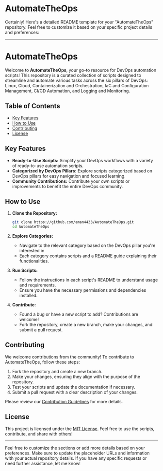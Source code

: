 # AutomateTheOps
Certainly! Here's a detailed README template for your "AutomateTheOps" repository. Feel free to customize it based on your specific project details and preferences:

---

# AutomateTheOps

Welcome to **AutomateTheOps**, your go-to resource for DevOps automation scripts! This repository is a curated collection of scripts designed to streamline and automate various tasks across the six pillars of DevOps: Linux, Cloud, Containerization and Orchestration, IaC and Configuration Management, CI/CD Automation, and Logging and Monitoring.

## Table of Contents

- [Key Features](#key-features)
- [How to Use](#how-to-use)
- [Contributing](#contributing)
- [License](#license)

## Key Features

- **Ready-to-Use Scripts:** Simplify your DevOps workflows with a variety of ready-to-use automation scripts.
- **Categorized by DevOps Pillars:** Explore scripts categorized based on DevOps pillars for easy navigation and focused learning.
- **Community Contributions:** Contribute your own scripts or improvements to benefit the entire DevOps community.

## How to Use

1. **Clone the Repository:**
   ```bash
   git clone https://github.com/aman4433/AutomateTheOps.git
   cd AutomateTheOps
   ```

2. **Explore Categories:**
   - Navigate to the relevant category based on the DevOps pillar you're interested in.
   - Each category contains scripts and a README guide explaining their functionalities.

3. **Run Scripts:**
   - Follow the instructions in each script's README to understand usage and requirements.
   - Ensure you have the necessary permissions and dependencies installed.

4. **Contribute:**
   - Found a bug or have a new script to add? Contributions are welcome!
   - Fork the repository, create a new branch, make your changes, and submit a pull request.

## Contributing

We welcome contributions from the community! To contribute to AutomateTheOps, follow these steps:

1. Fork the repository and create a new branch.
2. Make your changes, ensuring they align with the purpose of the repository.
3. Test your scripts and update the documentation if necessary.
4. Submit a pull request with a clear description of your changes.

Please review our [Contribution Guidelines](CONTRIBUTING.md) for more details.

## License

This project is licensed under the [MIT License](LICENSE). Feel free to use the scripts, contribute, and share with others!

---

Feel free to customize the sections or add more details based on your preferences. Make sure to update the placeholder URLs and information with your actual repository details. If you have any specific requests or need further assistance, let me know!
